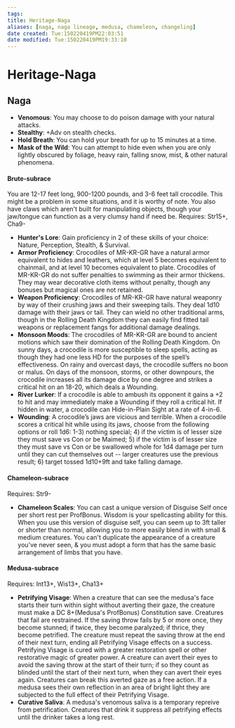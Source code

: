 ```yaml
---
tags: 
title: Heritage-Naga
aliases: [naga, naga lineage, medusa, chameleon, changeling]
date created: Tue:150220419PM22:03:51
date modified: Tue:150220419PM19:33:10
---
```

# Heritage-Naga

## Naga
- **Venomous**: You may choose to do poison damage with your natural attacks.
- **Stealthy**: +Adv on stealth checks.
- **Hold Breath**: You can hold your breath for up to 15 minutes at a time.
- **Mask of the Wild**: You can attempt to hide even when you are only lightly obscured by foliage, heavy rain, falling snow, mist, & other natural phenomena.

#### Brute-subrace
You are 12-17 feet long, 900-1200 pounds, and 3-6 feet tall crocodile. This might be a problem in some situations, and it is worthy of note. You also have claws which aren't built for manipulating objects, though your jaw/tongue can function as a very clumsy hand if need be.
Requires: Str15+, Cha9-
- **Hunter's Lore**: Gain proficiency in 2 of these skills of your choice: Nature, Perception, Stealth, & Survival.
- **Armor Proficiency**: Crocodiles of MR-KR-GR have a natural armor equivalent to hides and leathers, which at level 5 becomes equivalent to chainmail, and at level 10 becomes equivalent to plate. Crocodiles of MR-KR-GR do not suffer penalties to swimming as their armor thickens. They may wear decorative cloth items without penalty, though any bonuses but magical ones are not retained.
- **Weapon Proficiency**: Crocodiles of MR-KR-GR have natural weaponry by way of their crushing jaws and their sweeping tails. They deal 1d10 damage with their jaws or tail. They can wield no other traditional arms, though in the Rolling Death Kingdom they can easily find fitted tail weapons or replacement fangs for additional damage dealings.
- **Monsoon Moods**: The crocodiles of MR-KR-GR are bound to ancient motions which saw their domination of the Rolling Death Kingdom. On sunny days, a crocodile is more susceptible to sleep spells, acting as though they had one less HD for the purposes of the spell’s effectiveness. On rainy and overcast days, the crocodile suffers no boon or malus. On days of the monsoon, storms, or other downpours, the crocodile increases all its damage dice by one degree and strikes a critical hit on an 18-20, which deals a Wounding.
- **River Lurker**: If a crocodile is able to ambush its opponent it gains a +2 to hit and may immediately make a Wounding if they roll a critical hit. If hidden in water, a crocodile can Hide-in-Plain Sight at a rate of 4-in-6.
- **Wounding**: A crocodile’s jaws are vicious and terrible. When a crocodile scores a critical hit while using its jaws, choose from the following options or roll 1d6: 1-3) nothing special; 4) if the victim is of lesser size they must save vs Con or be Maimed; 5) if the victim is of lesser size they must save vs Con or be swallowed whole for 1d4 damage per turn until they can cut themselves out -- larger creatures use the previous result; 6) target tossed 1d10+9ft and take falling damage.

#### Chameleon-subrace
Requires: Str9-
- **Chameleon Scales**: You can cast a unique version of Disguise Self once per short rest per ProfBonus. Wisdom is your spellcasting ability for this. When you use this version of disguise self, you can seem up to 3ft taller or shorter than normal, allowing you to more easily blend in with small & medium creatures. You can't duplicate the appearance of a creature you've never seen, & you must adopt a form that has the same basic arrangement of limbs that you have.

#### Medusa-subrace
Requires: Int13+, Wis13+, Cha13+
- **Petrifying Visage**: When a creature that can see the medusa's face starts their turn within sight without averting their gaze, the creature must make a DC 8+(Medusa's ProfBonus) Constitution save. Creatures that fail are restrained. If the saving throw fails by 5 or more once, they become stunned; if twice, they become paralyzed; if thrice, they become petrified. The creature must repeat the saving throw at the end of their next turn, ending all Petrifying Visage effects on a success. Petrifying Visage is cured with a greater restoration spell or other restorative magic of greater power. A creature can avert their eyes to avoid the saving throw at the start of their turn; if so they count as blinded until the start of their next turn, when they can avert their eyes again. Creatures can break this averted gaze as a free action. If a medusa sees their own reflection in an area of bright light they are subjected to the full effect of their Petrifying Visage.
- **Curative Saliva**: A medusa's venomous saliva is a temporary repreive from petrification. Creatures that drink it suppress all petrifying effects until the drinker takes a long rest.
